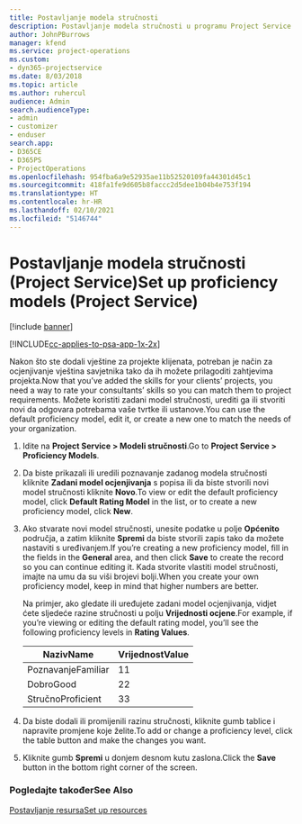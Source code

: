 ```yaml
---
title: Postavljanje modela stručnosti
description: Postavljanje modela stručnosti u programu Project Service
author: JohnPBurrows
manager: kfend
ms.service: project-operations
ms.custom:
- dyn365-projectservice
ms.date: 8/03/2018
ms.topic: article
ms.author: ruhercul
audience: Admin
search.audienceType:
- admin
- customizer
- enduser
search.app:
- D365CE
- D365PS
- ProjectOperations
ms.openlocfilehash: 954fba6a9e52935ae11b52520109fa44301d45c1
ms.sourcegitcommit: 418fa1fe9d605b8faccc2d5dee1b04b4e753f194
ms.translationtype: HT
ms.contentlocale: hr-HR
ms.lasthandoff: 02/10/2021
ms.locfileid: "5146744"
---
```

# <a name="set-up-proficiency-models-project-service"></a><span data-ttu-id="cdb52-103">Postavljanje modela stručnosti (Project Service)</span><span class="sxs-lookup"><span data-stu-id="cdb52-103">Set up proficiency models (Project Service)</span></span>

[!include [banner](../includes/psa-now-project-operations.md)]

[!INCLUDE[cc-applies-to-psa-app-1x-2x](../includes/cc-applies-to-psa-app-1x-2x.md)]

<span data-ttu-id="cdb52-104">Nakon što ste dodali vještine za projekte klijenata, potreban je način za ocjenjivanje vještina savjetnika tako da ih možete prilagoditi zahtjevima projekta.</span><span class="sxs-lookup"><span data-stu-id="cdb52-104">Now that you’ve added the skills for your clients’ projects, you need a way to rate your consultants’ skills so you can match them to project requirements.</span></span> <span data-ttu-id="cdb52-105">Možete koristiti zadani model stručnosti, urediti ga ili stvoriti novi da odgovara potrebama vaše tvrtke ili ustanove.</span><span class="sxs-lookup"><span data-stu-id="cdb52-105">You can use the default proficiency model, edit it, or create a new one to match the needs of your organization.</span></span>  
  
1.  <span data-ttu-id="cdb52-106">Idite na **Project Service > Modeli stručnosti**.</span><span class="sxs-lookup"><span data-stu-id="cdb52-106">Go to **Project Service > Proficiency Models**.</span></span>  
  
2.  <span data-ttu-id="cdb52-107">Da biste prikazali ili uredili poznavanje zadanog modela stručnosti kliknite **Zadani model ocjenjivanja** s popisa ili da biste stvorili novi model stručnosti kliknite **Novo**.</span><span class="sxs-lookup"><span data-stu-id="cdb52-107">To view or edit the default proficiency model, click **Default Rating Model** in the list, or to create a new proficiency model, click **New**.</span></span>  
  
3.  <span data-ttu-id="cdb52-108">Ako stvarate novi model stručnosti, unesite podatke u polje **Općenito** područja, a zatim kliknite **Spremi** da biste stvorili zapis tako da možete nastaviti s uređivanjem.</span><span class="sxs-lookup"><span data-stu-id="cdb52-108">If you’re creating a new proficiency model, fill in the fields in the **General** area, and then click **Save** to create the record so you can continue editing it.</span></span> <span data-ttu-id="cdb52-109">Kada stvorite vlastiti model stručnosti, imajte na umu da su viši brojevi bolji.</span><span class="sxs-lookup"><span data-stu-id="cdb52-109">When you create your own proficiency model, keep in mind that higher numbers are better.</span></span>  
  
     <span data-ttu-id="cdb52-110">Na primjer, ako gledate ili uređujete zadani model ocjenjivanja, vidjet ćete sljedeće razine stručnosti u polju **Vrijednosti ocjene**.</span><span class="sxs-lookup"><span data-stu-id="cdb52-110">For example, if you’re viewing or editing the default rating model, you’ll see the following proficiency levels in **Rating Values**.</span></span>  
  
    |<span data-ttu-id="cdb52-111">Naziv</span><span class="sxs-lookup"><span data-stu-id="cdb52-111">Name</span></span>|<span data-ttu-id="cdb52-112">Vrijednost</span><span class="sxs-lookup"><span data-stu-id="cdb52-112">Value</span></span>|  
    |----------|-----------|  
    |<span data-ttu-id="cdb52-113">Poznavanje</span><span class="sxs-lookup"><span data-stu-id="cdb52-113">Familiar</span></span>|<span data-ttu-id="cdb52-114">1</span><span class="sxs-lookup"><span data-stu-id="cdb52-114">1</span></span>|  
    |<span data-ttu-id="cdb52-115">Dobro</span><span class="sxs-lookup"><span data-stu-id="cdb52-115">Good</span></span>|<span data-ttu-id="cdb52-116">2</span><span class="sxs-lookup"><span data-stu-id="cdb52-116">2</span></span>|  
    |<span data-ttu-id="cdb52-117">Stručno</span><span class="sxs-lookup"><span data-stu-id="cdb52-117">Proficient</span></span>|<span data-ttu-id="cdb52-118">3</span><span class="sxs-lookup"><span data-stu-id="cdb52-118">3</span></span>|  
  
4.  <span data-ttu-id="cdb52-119">Da biste dodali ili promijenili razinu stručnosti, kliknite gumb tablice i napravite promjene koje želite.</span><span class="sxs-lookup"><span data-stu-id="cdb52-119">To add or change a proficiency level, click the table button and make the changes you want.</span></span>  
  
5.  <span data-ttu-id="cdb52-120">Kliknite gumb **Spremi** u donjem desnom kutu zaslona.</span><span class="sxs-lookup"><span data-stu-id="cdb52-120">Click the **Save** button in the bottom right corner of the screen.</span></span>  
  
### <a name="see-also"></a><span data-ttu-id="cdb52-121">Pogledajte također</span><span class="sxs-lookup"><span data-stu-id="cdb52-121">See Also</span></span>  
 [<span data-ttu-id="cdb52-122">Postavljanje resursa</span><span class="sxs-lookup"><span data-stu-id="cdb52-122">Set up resources</span></span>](../psa/set-up-resources.md)

